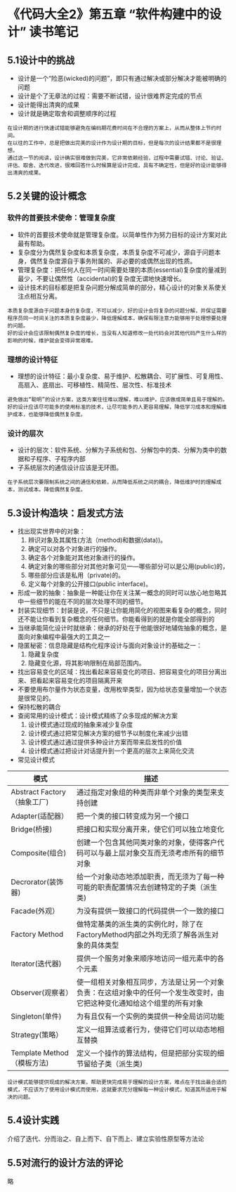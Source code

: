 # 《代码大全2》第五章 “软件构建中的设计” 读书笔记

## 5.1设计中的挑战

* 设计是一个“险恶(wicked)的问题”，即只有通过解决或部分解决才能被明确的问题
* 设计是个了无章法的过程：需要不断试错，设计很难界定完成的节点
* 设计能得出清爽的成果
* 设计就是确定取舍和调整顺序的过程
  
``` 读后感
在设计期的进行快速试错能够避免在编码期花费时间在不合理的方案上，从而从整体上节约时间。  
在以往的工作中，总是把做出完美的设计作为设计期的目标，但是每次的设计结果都不是很理想。
通过这一节的阅读，设计确实很难做到完美，它非常依赖经验，过程中需要试错、讨论、验证、评估、取舍、迭代改进，很难回答什么时候算是设计完成，具有不确定性，但是好的设计能够得出清爽的成果。
```

## 5.2关键的设计概念

### 软件的首要技术使命：管理复杂度

* 软件的首要技术使命就是管理复杂度。以简单性作为努力目标的设计方案对此最有帮助。
* 复杂度分为偶然复杂度和本质复杂度，本质复杂度不可减少，源自于问题本身，偶然复杂度源自于事务附属的、非必要的或偶然出现的性质。
* 管理复杂度：把任何人在同一时间需要处理的本质(essential)复杂度的量减到最少，不要让偶然性（accidental)的复杂度无谓地快速增长。
* 设计技术的目标都是把复杂问题分解成简单的部分，精心设计的对象关系使关注点相互分离。

``` 读后感
本质复杂度源自于问题本身的复杂度，不可以减少，好的设计会将复杂的问题分解，并保证需要程序员同一时间关注的本质复杂度最少，降低理解成本，确保有限注意力能够用于处理想要处理的问题。
好的设计会应该限制偶然复杂度的增长，当没有人知道修改一处代码会对其他代码产生什么样的影响的时候，维护就会变得异常艰难。
```

### 理想的设计特征

* 理想的设计特征：最小复杂度、易于维护、松散耦合、可扩展性、可复用性、高扇入、底扇出、可移植性、精简性、层次性、标准技术
  
``` 读后感
避免做出“聪明”的设计方案，这类方案往往难以理解，难以维护，应该做成简单且易于理解的。
好的设计应该尽可能多的使用标准的技术，让尽可能多的人更容易理解，降低学习成本和理解维护成本，也能够降低偶然复杂度。
```

### 设计的层次

* 设计的层次：软件系统、分解为子系统和包、分解包中的类、分解为类中的数据和子程序、子程序内部
* 子系统层次的通信设计应该是无环图。

``` 读后感
在子系统层次要限制系统之间的通信和依赖，从而降低系统之间的耦合，降低维护时的理解成本，测试成本。降低偶然复杂度。
```

## 5.3设计构造块：启发式方法

* 找出现实世界中的对象：
    1. 辨识对象及其属性(方法（method)和数据(data))。
    2. 确定可以对各个对象进行的操作。
    3. 确定各个对象能对其他对象进行的操作。
    4. 确定对象的哪些部分对其他对象可见一—哪些部分可以是公用(public)的，
    5. 哪些部分应该是私用（private)的。
    6. 定义每个对象的公开接口(public interface)。
* 形成一致的抽象：抽象是一种能让你在关注某一概念的同时可以放心地忽略其中一些细节的能在不同的层次处理不同的细节。
* 封装实现细节：封装是说，不只是让你能用简化的视图来看复杂的概念，同时还不能让你看到复杂概念的任何细节。你能看得到的就是你能全部得到的
* 当继承能简化设计时就继承：继承的好处在于他能很好地辅佐抽象的概念，是面向对象编程中最强大的工具之一
* 隐匿秘密：信息隐藏是结构化程序设计与面向对象设计的基础之一：
    1. 隐藏复杂度
    2. 隐藏变化源，将其影响限制在局部范围内。
* 找出容易变化的区域：找出看起来容易变化的项目、把容易变化的项目分离出来、把看起来容易变化的项目隔离开来
* 不要使用布尔量作为状态变量，改用枚举类型，因为给状态变量增加一个状态是很常见的。
* 保持松散的耦合
* 查阅常用的设计模式：设计模式精练了众多现成的解决方案
    1. 设计模式通过现成的抽象来减少复杂度
    2. 设计模式通过把常见解决方案的细节予以制度化来减少出错
    3. 设计模式通过通过提供多种设计方案而带来启发性的价值
    4. 设计模式通过把设计对话提升到一个更高的层次上来简化交流
* 常见设计模式

|模式|描述|
|----------|----------|
|Abstract Factory（抽象工厂)    |通过指定对象组的种类而非单个对象的类型来支持创建|
|Adapter(适配器）               |把一个类的接口转变成为另一个接口|
|Bridge(桥接)                   |把接口和实现分离开来，使它们可以独立地变化|
|Composite(组合)                |创建一个包含其他同类对象的对象，使得客户代码可以与最上层对象交互而无须考虑所有的细节对象|
|Decrorator(装饰器)             |给一个对象动态地添加职责，而无须为了每一种可能的职责配置情况去创建特定的子类（派生类)|
|Facade(外观）                  |为没有提供一致接口的代码提供一个一致的接口|
|Factory Method                 |做特定基类的派生类的实例化时，除了在FactoryMethod内部之外均无须了解各派生对象的具体类型|
|Iterator(迭代器)               |提供一个服务对象来顺序地访问一组元素中的各个元素|
|Observer(观察者）              |使一组相关对象相互同步，方法是让另一个对象负责：在这组对象中的任何一个发生改变时，由它把这种变化通知给这个组里的所有对象|
|Singleton(单件)                |为有且仅有一个实例的类提供一种全局访问功能|
|Strategy(策略）                |定义一组算法或者行为，使得它们可以动态地相互替换|
|Template Method（模板方法)     |定义一个操作的算法结构，但是把部分实现的细节留给子类（派生类)|

``` 读后感
设计模式能够提供现成的解决方案，帮助更快完成易于理解的设计方案，难点在于找出最合适的模式，不应该为了使用设计模式而使用，这就要求充分理解每一种设计模式，知道其所适用于解决的问题。
```

## 5.4设计实践

介绍了迭代、分而治之、自上而下、自下而上、建立实验性原型等方法论
  
## 5.5对流行的设计方法的评论

略

